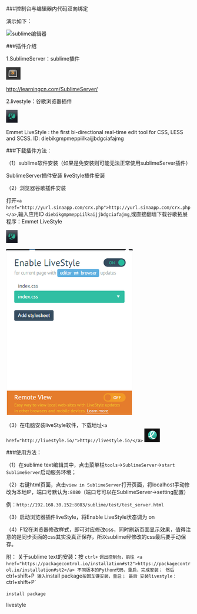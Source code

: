###控制台与编辑器内代码双向绑定

演示如下：

![sublime编辑器](./img/livestyle/livestyle_0.gif)


###插件介绍

1.SublimeServer：sublime插件

![sublime编辑器](./img/livestyle/livestyle_sb.png)

<a href="http://learningcn.com/SublimeServer/">http://learningcn.com/SublimeServer/</a>

2.livestyle：谷歌浏览器插件



![谷歌浏览器插件livestyle](./img/livestyle/livestyle_guge_btn.png)

Emmet LiveStyle : the first bi-directional real-time edit tool for CSS, LESS and SCSS.
ID: diebikgmpmeppiilkaijjbdgciafajmg

###下载插件方法：


（1）sublime软件安装（如果是免安装则可能无法正常使用sublimeServer插件）

SublimeServer插件安装
liveStyle插件安装

（2）浏览器谷歌插件安装

打开`<a href="http://yurl.sinaapp.com/crx.php">http://yurl.sinaapp.com/crx.php</a>`,输入应用ID 	`diebikgmpmeppiilkaijjbdgciafajmg`,或直接翻墙下载谷歌拓展程序：Emmet LiveStyle

![谷歌浏览器插件livestyle](./img/livestyle/livestyle_guge_btn.png)

![谷歌浏览器插件livestyle](./img/livestyle/livestyle_guge.png)



（3）在电脑安装liveStyle软件，下载地址`<a href="http://livestyle.io/">http://livestyle.io/</a>`
![电脑版软件livestyle](./img/livestyle/livestyle_pc.png)


###使用方法：

（1）在sublime text编辑其中，点击菜单栏`tools`->`SublimeServer`->`start SublimeServer`启动服务环境；

（2）右键html页面，点击`view in SublimeServer`打开页面，将localhost手动修改为本地IP，端口号默认为`:8080`（端口号可以在SublimeServer->setting配置）

例：`http://192.168.30.152:8083/sublime/test/test_server.html`

（3）启动浏览器插件liveStyle，将Enable LiveStyle状态调为 on

（4）F12在浏览器修改样式，即可对应修改css，同时刷新页面显示效果，值得注意的是同步页面的css其实没真正保存，所以sublime经修改的css最后要手动保存。


附：
关于sublime text的安装：按 `ctrl+` `调出控制台，前往 <a href="https://packagecontrol.io/installation#st2">https://packagecontrol.io/installation#st2</a> 不同版本的Python代码，重启，完成安装；
然后`ctrl+shift+P` 输入`install package` 按回车键安装，重启；
最后 安装livestyle：
`ctrl+shift+P`

`install package` 

livestyle


